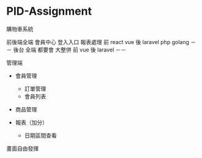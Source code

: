 # PID-Assignment
購物車系統 

前後端全端 會員中心 登入入口 報表處理
前 react vue
後 laravel php golang
－－
後台 全端 都要會
大整併 
前 vue
後 laravel 
－－

管理端

* 會員管理 
  * 訂單管理
  * 會員列表
* 商品管理

* 報表（加分）
  * 日期區間查看

畫面自由發揮



